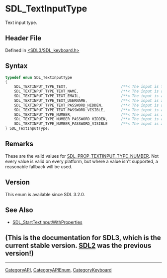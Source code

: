 # SDL_TextInputType

Text input type.

## Header File

Defined in [<SDL3/SDL_keyboard.h>](https://github.com/libsdl-org/SDL/blob/main/include/SDL3/SDL_keyboard.h)

## Syntax

```c
typedef enum SDL_TextInputType
{
    SDL_TEXTINPUT_TYPE_TEXT,                        /**< The input is text */
    SDL_TEXTINPUT_TYPE_TEXT_NAME,                   /**< The input is a person's name */
    SDL_TEXTINPUT_TYPE_TEXT_EMAIL,                  /**< The input is an e-mail address */
    SDL_TEXTINPUT_TYPE_TEXT_USERNAME,               /**< The input is a username */
    SDL_TEXTINPUT_TYPE_TEXT_PASSWORD_HIDDEN,        /**< The input is a secure password that is hidden */
    SDL_TEXTINPUT_TYPE_TEXT_PASSWORD_VISIBLE,       /**< The input is a secure password that is visible */
    SDL_TEXTINPUT_TYPE_NUMBER,                      /**< The input is a number */
    SDL_TEXTINPUT_TYPE_NUMBER_PASSWORD_HIDDEN,      /**< The input is a secure PIN that is hidden */
    SDL_TEXTINPUT_TYPE_NUMBER_PASSWORD_VISIBLE      /**< The input is a secure PIN that is visible */
} SDL_TextInputType;
```

## Remarks

These are the valid values for
[SDL_PROP_TEXTINPUT_TYPE_NUMBER](SDL_PROP_TEXTINPUT_TYPE_NUMBER). Not every
value is valid on every platform, but where a value isn't supported, a
reasonable fallback will be used.

## Version

This enum is available since SDL 3.2.0.

## See Also

- [SDL_StartTextInputWithProperties](SDL_StartTextInputWithProperties)


## (This is the documentation for SDL3, which is the current stable version. [SDL2](https://wiki.libsdl.org/SDL2/) was the previous version!)



----
[CategoryAPI](CategoryAPI), [CategoryAPIEnum](CategoryAPIEnum), [CategoryKeyboard](CategoryKeyboard)

